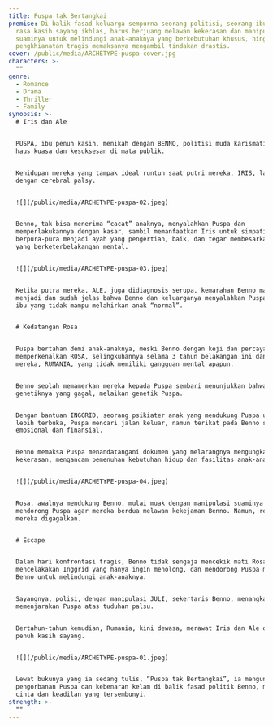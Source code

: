 ```yaml
---
title: Puspa tak Bertangkai
premise: Di balik fasad keluarga sempurna seorang politisi, seorang ibu dengan
  rasa kasih sayang ikhlas, harus berjuang melawan kekerasan dan manipulasi
  suaminya untuk melindungi anak-anaknya yang berkebutuhan khusus, hingga sebuah
  pengkhianatan tragis memaksanya mengambil tindakan drastis.
cover: /public/media/ARCHETYPE-puspa-cover.jpg
characters: >-
  ""
genre:
  - Romance
  - Drama
  - Thriller
  - Family
synopsis: >-
  # Iris dan Ale


  PUSPA, ibu penuh kasih, menikah dengan BENNO, politisi muda karismatik yang
  haus kuasa dan kesuksesan di mata publik.


  Kehidupan mereka yang tampak ideal runtuh saat putri mereka, IRIS, lahir
  dengan cerebral palsy.


  ![](/public/media/ARCHETYPE-puspa-02.jpeg)


  Benno, tak bisa menerima “cacat” anaknya, menyalahkan Puspa dan
  memperlakukannya dengan kasar, sambil memanfaatkan Iris untuk simpati publik,
  berpura-pura menjadi ayah yang pengertian, baik, dan tegar membesarkan anak
  yang berketerbelakangan mental.


  ![](/public/media/ARCHETYPE-puspa-03.jpeg)


  Ketika putra mereka, ALE, juga didiagnosis serupa, kemarahan Benno makin
  menjadi dan sudah jelas bahwa Benno dan keluarganya menyalahkan Puspa sebagai
  ibu yang tidak mampu melahirkan anak “normal”.


  # Kedatangan Rosa


  Puspa bertahan demi anak-anaknya, meski Benno dengan keji dan percaya diri
  memperkenalkan ROSA, selingkuhannya selama 3 tahun belakangan ini dan anak
  mereka, RUMANIA, yang tidak memiliki gangguan mental apapun.


  Benno seolah memamerkan mereka kepada Puspa sembari menunjukkan bahwa bukan
  genetiknya yang gagal, melaikan genetik Puspa.


  Dengan bantuan INGGRID, seorang psikiater anak yang mendukung Puspa untuk
  lebih terbuka, Puspa mencari jalan keluar, namun terikat pada Benno secara
  emosional dan finansial.


  Benno memaksa Puspa menandatangani dokumen yang melarangnya mengungkap
  kekerasan, mengancam pemenuhan kebutuhan hidup dan fasilitas anak-anaknya.


  ![](/public/media/ARCHETYPE-puspa-04.jpeg)


  Rosa, awalnya mendukung Benno, mulai muak dengan manipulasi suaminya dan
  mendorong Puspa agar mereka berdua melawan kekejaman Benno. Namun, rencana
  mereka digagalkan.


  # Escape


  Dalam hari konfrontasi tragis, Benno tidak sengaja mencekik mati Rosa,
  mencelakakan Inggrid yang hanya ingin menolong, dan mendorong Puspa membunuh
  Benno untuk melindungi anak-anaknya.


  Sayangnya, polisi, dengan manipulasi JULI, sekertaris Benno, menangkap dan
  memenjarakan Puspa atas tuduhan palsu.


  Bertahun-tahun kemudian, Rumania, kini dewasa, merawat Iris dan Ale dengan
  penuh kasih sayang.


  ![](/public/media/ARCHETYPE-puspa-01.jpeg)


  Lewat bukunya yang ia sedang tulis, “Puspa tak Bertangkai”, ia mengungkap
  pengorbanan Puspa dan kebenaran kelam di balik fasad politik Benno, menyoroti
  cinta dan keadilan yang tersembunyi.
strength: >-
  ""
---
```

